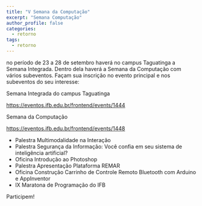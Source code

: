 ```yaml
---
title: "V Semana da Computação"
excerpt: "Semana Computação"
author_profile: false
categories:
  - retorno
tags:
  - retorno
---
```


no período de 23 a 28 de setembro haverá no campus Taguatinga a Semana Integrada.
Dentro dela haverá a Semana da Computação com vários subeventos.
Façam sua inscrição no evento principal e nos subeventos do seu interesse:

Semana Integrada do campus Taguatinga

https://eventos.ifb.edu.br/frontend/events/1444

Semana da Computação

https://eventos.ifb.edu.br/frontend/events/1448

- Palestra Multimodalidade na Interação
- Palestra Segurança da Informação: Você confia em seu sistema de inteligência artificial? 
- Oficina Introdução ao Photoshop
- Palestra Apresentação Plataforma REMAR 
- Oficina Construção Carrinho de Controle Remoto Bluetooth com Arduino e AppInventor
- IX Maratona de Programação do IFB

Participem!
